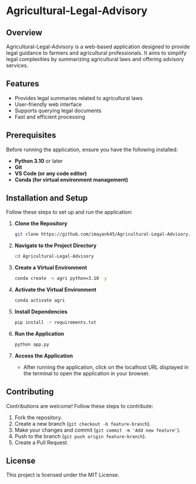 # Agricultural-Legal-Advisory

## Overview
Agricultural-Legal-Advisory is a web-based application designed to provide legal guidance to farmers and agricultural professionals. It aims to simplify legal complexities by summarizing agricultural laws and offering advisory services.

## Features
- Provides legal summaries related to agricultural laws
- User-friendly web interface
- Supports querying legal documents 
- Fast and efficient processing

## Prerequisites
Before running the application, ensure you have the following installed:
- **Python 3.10** or later
- **Git**
- **VS Code (or any code editor)**
- **Conda (for virtual environment management)**

## Installation and Setup
Follow these steps to set up and run the application:

1. **Clone the Repository**
   ```bash
   git clone https://github.com/imayank45/Agricultural-Legal-Advisory.git
   ```

2. **Navigate to the Project Directory**
   ```bash
   cd Agricultural-Legal-Advisory
   ```

3. **Create a Virtual Environment**
   ```bash
   conda create -n agri python=3.10 -y
   ```

4. **Activate the Virtual Environment**
   ```bash
   conda activate agri
   ```

5. **Install Dependencies**
   ```bash
   pip install -r requirements.txt
   ```

6. **Run the Application**
   ```bash
   python app.py
   ```

7. **Access the Application**
   - After running the application, click on the localhost URL displayed in the terminal to open the application in your browser.

## Contributing
Contributions are welcome! Follow these steps to contribute:
1. Fork the repository.
2. Create a new branch (`git checkout -b feature-branch`).
3. Make your changes and commit (`git commit -m 'Add new feature'`).
4. Push to the branch (`git push origin feature-branch`).
5. Create a Pull Request.

## License
This project is licensed under the MIT License.

